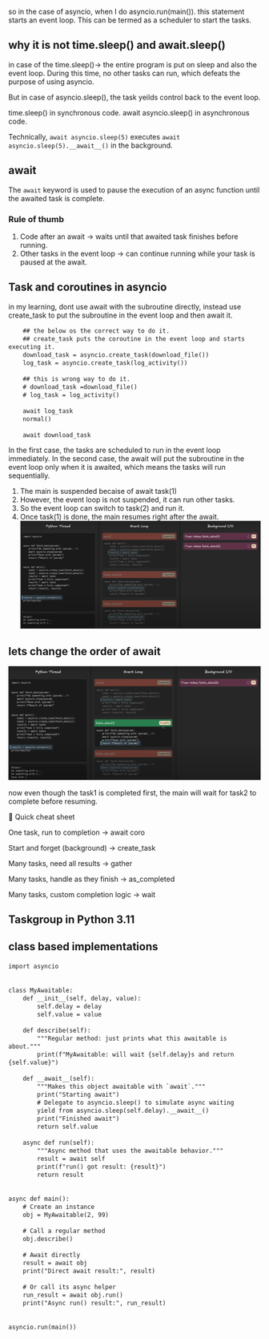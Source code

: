
so in the case of asyncio, when I do asyncio.run(main()). this statement starts an event loop. This can be termed as a scheduler to start the tasks.


## why it is not time.sleep() and await.sleep()
in case of the time.sleep()-> the entire program is put on sleep and also the event loop.
During this time, no other tasks can run, which defeats the purpose of using asyncio.

But in case of asyncio.sleep(), the task yeilds control back to the event loop.

time.sleep() in synchronous code.
await asyncio.sleep() in asynchronous code.


Technically, `await asyncio.sleep(5)` executes `await asyncio.sleep(5).__await__()` in the background.

## await

The `await` keyword is used to pause the execution of an async function until the awaited task is complete.
### Rule of thumb

1. Code after an await → waits until that awaited task finishes before running.
2. Other tasks in the event loop → can continue running while your task is paused at the await.

## Task and coroutines in asyncio
in my learning, dont use await with the subroutine directly, instead use create_task to put the subroutine in the event loop and then await it.

```angular2html
    ## the below os the correct way to do it. 
    ## create_task puts the coroutine in the event loop and starts executing it.
    download_task = asyncio.create_task(download_file())
    log_task = asyncio.create_task(log_activity())

    ## this is wrong way to do it.
    # download_task =download_file()
    # log_task = log_activity()

    await log_task
    normal()

    await download_task
```
In the first case, the tasks are scheduled to run in the event loop immediately. 
In the second case, the await will put the subroutine in the event loop only when it is awaited, which means the tasks will run sequentially.


1. The main is suspended becaise of await task(1)
2. However, the event loop is not suspended, it can run other tasks.
3. So the event loop can switch to task(2) and run it.
4. Once task(1) is done, the main resumes right after the await.
![img.png](img.png)

## lets change the order of await
![img_1.png](img_1.png)

now even though the task1 is completed first, the main will wait for task2 to complete before resuming.


🎯 Quick cheat sheet

One task, run to completion → await coro

Start and forget (background) → create_task

Many tasks, need all results → gather

Many tasks, handle as they finish → as_completed

Many tasks, custom completion logic → wait



## Taskgroup in Python 3.11


## class based implementations
```angular2html
import asyncio


class MyAwaitable:
    def __init__(self, delay, value):
        self.delay = delay
        self.value = value

    def describe(self):
        """Regular method: just prints what this awaitable is about."""
        print(f"MyAwaitable: will wait {self.delay}s and return {self.value}")

    def __await__(self):
        """Makes this object awaitable with `await`."""
        print("Starting await")
        # Delegate to asyncio.sleep() to simulate async waiting
        yield from asyncio.sleep(self.delay).__await__()
        print("Finished await")
        return self.value

    async def run(self):
        """Async method that uses the awaitable behavior."""
        result = await self
        print(f"run() got result: {result}")
        return result


async def main():
    # Create an instance
    obj = MyAwaitable(2, 99)

    # Call a regular method
    obj.describe()

    # Await directly
    result = await obj
    print("Direct await result:", result)

    # Or call its async helper
    run_result = await obj.run()
    print("Async run() result:", run_result)


asyncio.run(main())
```



